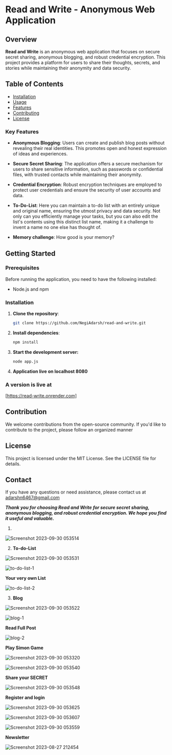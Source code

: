 # Read and Write - Anonymous Web Application


## Overview

**Read and Write** is an anonymous web application that focuses on secure secret sharing, anonymous blogging, and robust credential encryption. This project provides a platform for users to share their thoughts, secrets, and stories while maintaining their anonymity and data security.

## Table of Contents

- [Installation](#installation)
- [Usage](#usage)
- [Features](#features)
- [Contributing](#contributing)
- [License](#license)

### Key Features

- **Anonymous Blogging**: Users can create and publish blog posts without revealing their real identities. This promotes open and honest expression of ideas and experiences.

- **Secure Secret Sharing**: The application offers a secure mechanism for users to share sensitive information, such as passwords or confidential files, with trusted contacts while maintaining their anonymity.

- **Credential Encryption**: Robust encryption techniques are employed to protect user credentials and ensure the security of user accounts and data.
- **To-Do-List**:  Here you can maintain a to-do list with an entirely unique and original name, ensuring the utmost privacy and data security. Not only can you efficiently manage your tasks, but you can also edit the list's contents using this distinct list name, making it a challenge to invent a name no one else has thought of.
- **Memory challenge**: How good is your memory?

## Getting Started

### Prerequisites

Before running the application, you need to have the following installed:

- Node.js and npm

### Installation

1. **Clone the repository**:

   ```bash
   git clone https://github.com/NegiAdarsh/read-and-write.git

2. **Install dependencies**:

   ```bash
   npm install

3. **Start the development server:**
   ```bash
   node app.js
   
4. **Application live on localhost 8080**

### A version is live at 
  [https://read-write.onrender.com]

## Contribution
We welcome contributions from the open-source community. If you'd like to contribute to the project, please follow an organized manner

## License
This project is licensed under the MIT License. See the LICENSE file for details.

## Contact
If you have any questions or need assistance, please contact us at adarshn6467@gmail.com


***Thank you for choosing Read and Write for secure secret sharing, anonymous blogging, and robust credential encryption. We hope you find it useful and valuable.***



1.

![Screenshot 2023-09-30 053514](https://github.com/NegiAdarsh/read-write/assets/100505819/d997e3b0-b951-41b2-b752-a0da2dbe7fcc)


2. **To-do-List**


![Screenshot 2023-09-30 053531](https://github.com/NegiAdarsh/read-write/assets/100505819/f1108737-4f96-4016-a137-729f26d6ed57)

![to-do-list-1](https://github.com/NegiAdarsh/read-write/assets/100505819/e23d0115-8a14-46fb-8eac-0178331a1e05)


**Your very own List**


![to-do-list-2](https://github.com/NegiAdarsh/read-write/assets/100505819/26e63787-1959-4098-9eb1-0c6fc46b994e)

3. **Blog**

![Screenshot 2023-09-30 053522](https://github.com/NegiAdarsh/read-write/assets/100505819/0fcb02ee-4c7d-46f9-9ea8-2e4308a170fa)

![blog-1](https://github.com/NegiAdarsh/read-write/assets/100505819/4046691b-eb0e-438d-96a7-eb2773d0cf8e)

**Read Full Post**


![blog-2](https://github.com/NegiAdarsh/read-write/assets/100505819/80e1660c-5435-4dd9-a1fe-c1b4a10b6ca5)

**Play Simon Game**


![Screenshot 2023-09-30 053320](https://github.com/NegiAdarsh/read-write/assets/100505819/b18d98e4-b5e5-4ac5-beea-7ea6e2a3c1d0)

![Screenshot 2023-09-30 053540](https://github.com/NegiAdarsh/read-write/assets/100505819/04047be3-ccf0-4f6e-bc2b-421365819bb2)

**Share your SECRET**


![Screenshot 2023-09-30 053548](https://github.com/NegiAdarsh/read-write/assets/100505819/8557754a-e23e-49d0-baea-a3774387fa42)


**Register and login**

![Screenshot 2023-09-30 053625](https://github.com/NegiAdarsh/read-write/assets/100505819/cdbbc81b-fc44-451e-b574-fc2f0bfa6835)


![Screenshot 2023-09-30 053607](https://github.com/NegiAdarsh/read-write/assets/100505819/fd44c11f-6fcb-41a4-9cd8-8aef8f7411b5)

![Screenshot 2023-09-30 053559](https://github.com/NegiAdarsh/read-write/assets/100505819/b6f223be-d1fc-4dbc-ab06-d8ce5e1ee49e)

**Newsletter**

![Screenshot 2023-08-27 212454](https://github.com/NegiAdarsh/read-write/assets/100505819/7c34b2ad-6d3d-4293-8a1f-3e6e59962a4a)
